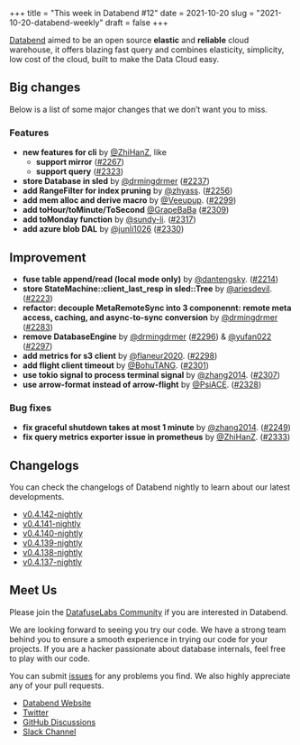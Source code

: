 +++
title = "This week in Databend #12"
date = 2021-10-20
slug = "2021-10-20-databend-weekly"
draft = false
+++

[Databend](https://github.com/datafuselabs/databend) aimed to be an open source **elastic** and **reliable** cloud warehouse, it offers blazing fast query and combines elasticity, simplicity, low cost of the cloud, built to make the Data Cloud easy.

## Big changes

Below is a list of some major changes that we don’t want you to miss.

### Features

- **new features for cli** by [@ZhiHanZ](https://github.com/ZhiHanZ), like
    - **support mirror** ([#2267](https://github.com/datafuselabs/databend/pull/2267))
    - **support query** ([#2323](https://github.com/datafuselabs/databend/pull/2323))
- **store Database in sled** by [@drmingdrmer](https://github.com/drmingdrmer) ([#2237](https://github.com/datafuselabs/databend/pull/2237))
- **add RangeFilter for index pruning** by [@zhyass](https://github.com/zhyass). ([#2256](https://github.com/datafuselabs/databend/pull/2256))
- **add mem alloc and derive macro** by [@Veeupup](https://github.com/Veeupup). ([#2299](https://github.com/datafuselabs/databend/pull/2299))
- **add toHour/toMinute/ToSecond** [@GrapeBaBa](https://github.com/GrapeBaBa) ([#2309](https://github.com/datafuselabs/databend/pull/2309))
- **add toMonday function** by [@sundy-li](https://github.com/sundy-li). ([#2317](https://github.com/datafuselabs/databend/pull/2317))
- **add azure blob DAL** by [@junli1026](https://github.com/junli1026) ([#2330](https://github.com/datafuselabs/databend/pull/2330))


## Improvement

- **fuse table append/read (local mode only)** by [@dantengsky](https://github.com/dantengsky). ([#2214](https://github.com/datafuselabs/databend/pull/2214))
- **store StateMachine::client_last_resp in sled::Tree** by [@ariesdevil](https://github.com/ariesdevil). ([#2223](https://github.com/datafuselabs/databend/pull/2223))
- **refactor: decouple MetaRemoteSync into 3 componennt: remote meta access, caching, and async-to-sync conversion** by [@drmingdrmer](https://github.com/drmingdrmer) ([#2283](https://github.com/datafuselabs/databend/pull/2283))
- **remove DatabaseEngine** by [@drmingdrmer](https://github.com/drmingdrmer) ([#2296](https://github.com/datafuselabs/databend/pull/2296)) & [@yufan022](https://github.com/yufan022) ([#2297](https://github.com/datafuselabs/databend/pull/2297))
- **add metrics for s3 client** by [@flaneur2020](https://github.com/flaneur2020). ([#2298](https://github.com/datafuselabs/databend/pull/2298))
- **add flight client timeout**  by [@BohuTANG](https://github.com/BohuTANG). ([#2301](https://github.com/datafuselabs/databend/pull/2301))
- **use tokio signal to process terminal signal** by [@zhang2014](https://github.com/zhang2014). ([#2307](https://github.com/datafuselabs/databend/pull/2307))
- **use arrow-format instead of arrow-flight** by [@PsiACE](https://github.com/PsiACE). ([#2328](https://github.com/datafuselabs/databend/pull/2328))

### Bug fixes

- **fix graceful shutdown takes at most 1 minute** by [@zhang2014](https://github.com/zhang2014). ([#2249](https://github.com/datafuselabs/databend/pull/2249)) 
- **fix query metrics exporter issue in prometheus** by [@ZhiHanZ](https://github.com/ZhiHanZ). ([#2333](https://github.com/datafuselabs/databend/pull/2333)) 

## Changelogs

You can check the changelogs of Databend nightly to learn about our latest developments.

- [v0.4.142-nightly](https://github.com/datafuselabs/databend/releases/tag/v0.4.142-nightly)
- [v0.4.141-nightly](https://github.com/datafuselabs/databend/releases/tag/v0.4.141-nightly)
- [v0.4.140-nightly](https://github.com/datafuselabs/databend/releases/tag/v0.4.140-nightly)
- [v0.4.139-nightly](https://github.com/datafuselabs/databend/releases/tag/v0.4.139-nightly)
- [v0.4.138-nightly](https://github.com/datafuselabs/databend/releases/tag/v0.4.138-nightly)
- [v0.4.137-nightly](https://github.com/datafuselabs/databend/releases/tag/v0.4.137-nightly)

## Meet Us

Please join the [DatafuseLabs Community](https://github.com/datafuselabs/) if you are interested in Databend.

We are looking forward to seeing you try our code. We have a strong team behind you to ensure a smooth experience in trying our code for your projects.
If you are a hacker passionate about database internals, feel free to play with our code.

You can submit [issues](https://github.com/datafuselabs/databend/issues) for any problems you find. We also highly appreciate any of your pull requests.

- [Databend Website](https://databend.rs)
- [Twitter](https://twitter.com/Datafuse_Labs)
- [GitHub Discussions](https://github.com/datafuselabs/databend/discussions)
- [Slack Channel](https://link.databend.rs/join-slack)
